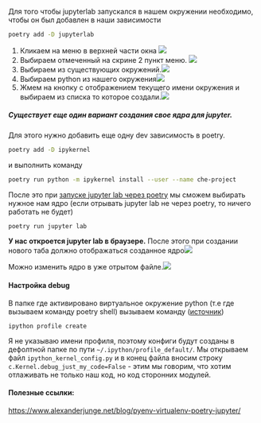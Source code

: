 Для того чтобы jupyterlab запускался в нашем окружении необходимо, чтобы он был добавлен в наши зависимости
 ```bash
poetry add -D jupyterlab
```
 1. Кликаем на меню в верхней части окна
  ![](jplab_1.png)
  2. Выбираем отмеченный на скрине 2 пункт меню.
  ![](jplab_2.png)
  3. Выбираем из существующих окружений.![](jplab_3.png)
  4. Выбираем python из нашего окружения![](jplab_4.png)
  5. Жмем на кнопку с отображением текущего имени окружения и выбираем из списка то которое создали.![](jplab_5.png)

##### Существует еще один вариант создания свое ядра для jupyter.

Для этого нужно добавить еще одну dev зависимость в poetry.
```bash
poetry add -D ipykernel
```
и выполнить команду
```bash
poetry run python -m ipykernel install --user --name che-project
```
После это при <u>запуске jupyter lab через poetry</u> мы сможем выбирать нужное нам ядро (если отрывать jupyter lab не через poetry, то ничего работать не будет)
```bash
poetry run jupyter lab
```

**У нас откроется jupyter lab в браузере.** После этого при создании нового таба должно отображаться созданное ядро![](jplab_6.png)

Можно изменить ядро в уже отрытом файле.![](jplab_7.png)

#### Настройка debug
В папке где активировано виртуальное окружение python (т.е где вызываем команду poetry shell) вызываем команду ([источник](https://ipython.readthedocs.io/en/stable/config/intro.html))
 ```
 ipython profile create
```
Я не указываю имени профиля, поэтому конфиги будут созданы в дефолтной папке по пути `~/.ipython/profile_default/`.
Мы открываем файл `ipython_kernel_config.py` и в конец файла вносим строку 
`c.Kernel.debug_just_my_code=False` - этим мы говорим, что хотим отлаживать не только наш код, но код сторонних модулей.

#### Полезные ссылки:
https://www.alexanderjunge.net/blog/pyenv-virtualenv-poetry-jupyter/